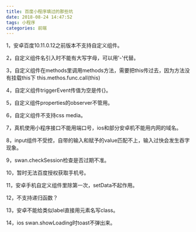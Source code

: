 ```yaml
---
title: 百度小程序填过的那些坑
date: 2018-08-24 14:47:52
tags: 小程序
categories: 前端
---
```


1，安卓百度10.11.0.12之前版本不支持自定义组件。

2，自定义组件名引入时不能有大写字母，可以用'-'代替。

3，自定义组件在methods里调用methods方法，需要把this传过去，因为方法没有挂载this下
this.methos.func.call(this)

4，自定义组件triggerEvent传值为空是传{}。

5，自定义组件properties的observer不管用。

6，自定义组件不支持css media。

7，真机使用小程序接口不能用端口号，ios和部分安卓机不能用内网的域名。

8，input组件不受控，自带的输入和赋予的value匹配不上，输入过快会发生吞字现象。

9，swan.checkSession检查是否过期不准。

<!-- more -->

10，暂时无法百度授权获取手机号。

11，安卓手机自定义组件里除第一次，setData不起作用。

12，不支持递归函数？

13，安卓不能给类似label直接用元素名写class。

14，ios swan.showLoading时toast不弹出来。